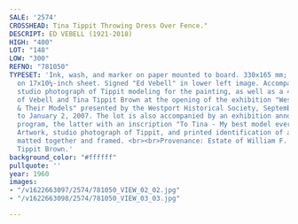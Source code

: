 ```yaml
---
SALE: '2574'
CROSSHEAD: Tina Tippit Throwing Dress Over Fence."
DESCRIPT: ED VEBELL (1921-2018)
HIGH: "400"
LOT: "148"
LOW: "300"
REFNO: "781050"
TYPESET: 'Ink, wash, and marker on paper mounted to board. 330x165 mm; 13x6½ inches,
  on 17x10¼-inch sheet. Signed "Ed Vebell" in lower left image. Accompanied by 3¾x3-inch
  studio photograph of Tippit modeling for the painting, as well as a 4x6 photograph
  of Vebell and Tina Tippit Brown at the opening of the exhibition "Westport Artists
  & Their Models" presented by the Westport Historical Society, September 16, 2006
  to January 2, 2007. The lot is also accompanied by an exhibition announcement and
  program, the latter with an inscription "To Tina - My best model ever! Ed Vebell."
  Artwork, studio photograph of Tippit, and printed identification of artist and model
  matted together and framed. <br><br>Provenance: Estate of William F. Brown and Tina
  Tippit Brown.'
background_color: "#ffffff"
pullquote: ''
year: 1960
images:
- "/v1622663097/2574/781050_VIEW_02_02.jpg"
- "/v1622663098/2574/781050_VIEW_03_03.jpg"

---
```

